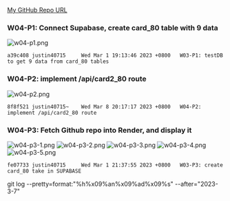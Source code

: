 [My GitHub Repo URL](https://github.com/1112-wp2/1111-wp2_demo_80)

### W04-P1: Connect Supabase, create card_80 table with 9 data

![w04-p1.png](https://wjviuyuwtkixlajqlpbk.supabase.co/storage/v1/object/public/demo-80/md_img/w04-p1.png)

```
a39c408 justin40715     Wed Mar 1 19:13:46 2023 +0800   W03-P1: testDB to get 9 data from card_80 tables
```

### W04-P2: implement /api/card2_80 route

![w04-p2.png](https://wjviuyuwtkixlajqlpbk.supabase.co/storage/v1/object/public/demo-80/md_img/w04-p2.png)

```
8f8f521 justin40715~    Wed Mar 8 20:17:17 2023 +0800   W04-P2: implement /api/card2_80 route
```

### W04-P3: Fetch Github repo into Render, and display it

![w04-p3-1.png](https://wjviuyuwtkixlajqlpbk.supabase.co/storage/v1/object/public/demo-80/md_img/w03-p3-1.png)
![w04-p3-2.png](https://wjviuyuwtkixlajqlpbk.supabase.co/storage/v1/object/public/demo-80/md_img/w03-p3-2.png)
![w04-p3-3.png](https://wjviuyuwtkixlajqlpbk.supabase.co/storage/v1/object/public/demo-80/md_img/w04-p3-3.png)
![w04-p3-4.png](https://wjviuyuwtkixlajqlpbk.supabase.co/storage/v1/object/public/demo-80/md_img/w04-p3-4.png)
![w04-p3-5.png](https://wjviuyuwtkixlajqlpbk.supabase.co/storage/v1/object/public/demo-80/md_img/w04-p3-5.png)

```
fe07733 justin40715     Wed Mar 1 21:37:55 2023 +0800   W03-P3: create card_80 take in SUPABASE
```

git log --pretty=format:"%h%x09%an%x09%ad%x09%s" --after="2023-3-7"
